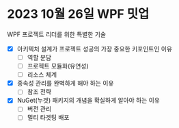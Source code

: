 # 2023 10월 26일 WPF 밋업

WPF 프로젝트 리더를 위한 특별한 기술

- [x] 아키텍처 설계가 프로젝트 성공의 가장 중요한 키포인트인 이유
  - [ ] 역할 분담
  - [ ] 프로젝트 모듈화(유연성)
  - [ ] 리소스 체계
- [x] 종속성 관리를 완벽하게 해야 하는 이유
  - [ ] 참조 전략
- [x] NuGet(누겟) 패키지의 개념을 확실하게 알아야 하는 이유
  - [ ] 버전 관리
  - [ ] 멀티 타겟팅 배포
